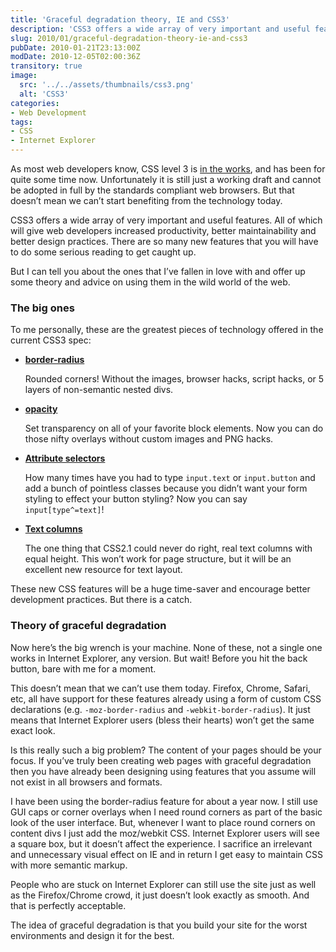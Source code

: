 ```yaml
---
title: 'Graceful degradation theory, IE and CSS3'
description: 'CSS3 offers a wide array of very important and useful features. There are so many new features that you will have to do some serious reading to get caught up. In this article I tell you about my favorite new features and offer some advice on using them in the wild.'
slug: 2010/01/graceful-degradation-theory-ie-and-css3
pubDate: 2010-01-21T23:13:00Z
modDate: 2010-12-05T02:00:36Z
transitory: true
image:
  src: '../../assets/thumbnails/css3.png'
  alt: 'CSS3'
categories:
- Web Development
tags:
- CSS
- Internet Explorer
---
```


As most web developers know, CSS level 3 is [in the works](http://www.w3.org/Style/CSS/current-work), and has been for quite some time now. Unfortunately it is still just a working draft and cannot be adopted in full by the standards compliant web browsers. But that doesn’t mean we can’t start benefiting from the technology today.

CSS3 offers a wide array of very important and useful features. All of which will give web developers increased productivity, better maintainability and better design practices. There are so many new features that you will have to do some serious reading to get caught up.

But I can tell you about the ones that I’ve fallen in love with and offer up some theory and advice on using them in the wild world of the web.

<!-- more -->

### The big ones

To me personally, these are the greatest pieces of technology offered in the current CSS3 spec:

 * **[border-radius](http://www.w3.org/TR/css3-background/#the-border-radius)**

	Rounded corners! Without the images, browser hacks, script hacks, or 5 layers of non-semantic nested divs.

 * **[opacity](http://www.w3.org/TR/css3-color/#transparency)**

	Set transparency on all of your favorite block elements. Now you can do those nifty overlays without custom images and PNG hacks.

 * **[Attribute selectors](http://www.w3.org/TR/css3-selectors/#attribute-selectors)**

	How many times have you had to type `input.text` or `input.button` and add a bunch of pointless classes because you didn’t want your form styling to effect your button styling? Now you can say `input[type^=text]`!

 * **[Text columns](http://www.w3.org/TR/css3-multicol/)**

	The one thing that CSS2.1 could never do right, real text columns with equal height. This won’t work for page structure, but it will be an excellent new resource for text layout.

These new CSS features will be a huge time-saver and encourage better development practices. But there is a catch.

### Theory of graceful degradation

Now here’s the big wrench is your machine. None of these, not a single one works in Internet Explorer, any version. But wait! Before you hit the back button, bare with me for a moment.

This doesn’t mean that we can’t use them today. Firefox, Chrome, Safari, etc, all have support for these features already using a form of custom CSS declarations (e.g. `-moz-border-radius` and `-webkit-border-radius`). It just means that Internet Explorer users (bless their hearts) won’t get the same exact look.

Is this really such a big problem? The content of your pages should be your focus. If you’ve truly been creating web pages with graceful degradation then you have already been designing using features that you assume will not exist in all browsers and formats.

I have been using the border-radius feature for about a year now. I still use GUI caps or corner overlays when I need round corners as part of the basic look of the user interface. But, whenever I want to place round corners on content divs I just add the moz/webkit CSS. Internet Explorer users will see a square box, but it doesn’t affect the experience. I sacrifice an irrelevant and unnecessary visual effect on IE and in return I get easy to maintain CSS with more semantic markup.

People who are stuck on Internet Explorer can still use the site just as well as the Firefox/Chrome crowd, it just doesn’t look exactly as smooth. And that is perfectly acceptable.

The idea of graceful degradation is that you build your site for the worst environments and design it for the best.
